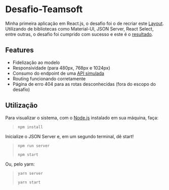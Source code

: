 # Desafio-Teamsoft

Minha primeira aplicação em React.js, o desafio foi o de recriar este [Layout](https://www.figma.com/file/1RWDOOFeh5836Y4KruOl5w/FrontEnd?node-id=0%3A1).
Utilizando de bibliotecas como Material-UI, JSON Server, React Select, entre outras, o desafio foi cumprido com sucesso e este é o [resultado](https://desafio-teamsoft.herokuapp.com).

## Features
* Fidelização ao modelo
* Responsividade (para 480px, 768px e 1024px)
* Consumo do endpoint de uma [API simulada](https://6077803e1ed0ae0017d6aea4.mockapi.io/test-frontend/products)
* Routing funcionando corretamente
* Página de erro 404 para as rotas desconhecidas (fora do escopo do desafio)


## Utilização
Para visualizar o sistema, com o [Node.js](https://nodejs.dev) instalado em sua máquina, faça:
> `npm install`
> 
Inicialize o JSON Server e, em um segundo terminal, dê start!
> `npm run server`
> 
> `npm start`

Ou, pelo yarn:
> `yarn server`
> 
> `yarn start`
